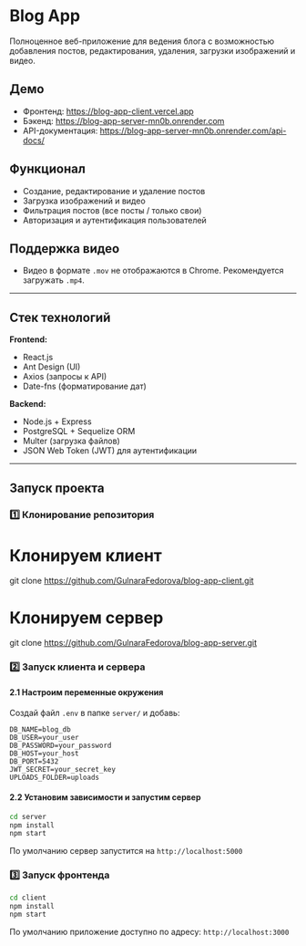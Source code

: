 # Blog App

Полноценное веб-приложение для ведения блога с возможностью добавления постов, редактирования, удаления, загрузки изображений и видео.

## Демо

- Фронтенд: https://blog-app-client.vercel.app
- Бэкенд: https://blog-app-server-mn0b.onrender.com
- API-документация: https://blog-app-server-mn0b.onrender.com/api-docs/

## Функционал

- Создание, редактирование и удаление постов
- Загрузка изображений и видео
- Фильтрация постов (все посты / только свои)
- Авторизация и аутентификация пользователей

## Поддержка видео

- Видео в формате `.mov` не отображаются в Chrome. Рекомендуется загружать `.mp4`.  

---

## Стек технологий

**Frontend:**
- React.js
- Ant Design (UI)
- Axios (запросы к API)
- Date-fns (форматирование дат)

**Backend:**
- Node.js + Express
- PostgreSQL + Sequelize ORM
- Multer (загрузка файлов)
- JSON Web Token (JWT) для аутентификации

---

## Запуск проекта

### 1️⃣ Клонирование репозитория
# Клонируем клиент
git clone https://github.com/GulnaraFedorova/blog-app-client.git

# Клонируем сервер
git clone https://github.com/GulnaraFedorova/blog-app-server.git

### 2️⃣ Запуск клиента и сервера

#### 2.1 Настроим переменные окружения
Создай файл `.env` в папке `server/` и добавь:
```env
DB_NAME=blog_db
DB_USER=your_user
DB_PASSWORD=your_password
DB_HOST=your_host
DB_PORT=5432
JWT_SECRET=your_secret_key
UPLOADS_FOLDER=uploads
```

#### 2.2 Установим зависимости и запустим сервер
```bash
cd server
npm install
npm start
```
По умолчанию сервер запустится на `http://localhost:5000`

### 3️⃣ Запуск фронтенда
```bash
cd client
npm install
npm start
```
По умолчанию приложение доступно по адресу: `http://localhost:3000`
